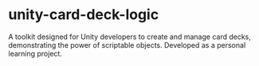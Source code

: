 # unity-card-deck-logic
A toolkit designed for Unity developers to create and manage card decks, demonstrating the power of scriptable objects. Developed as a personal learning project.
